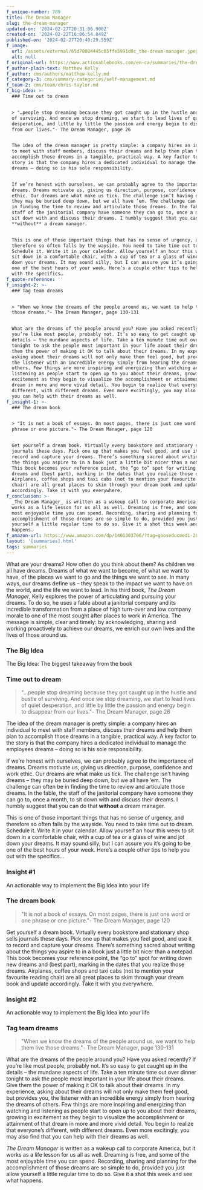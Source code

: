 ```yaml
---
f_unique-number: 789
title: The Dream Manager
slug: the-dream-manager
updated-on: '2024-02-27T20:31:06.900Z'
created-on: '2024-02-22T16:06:54.849Z'
published-on: '2024-02-27T20:40:29.559Z'
f_image:
  url: /assets/external/65d78084445c05ffe5991d0c_the-dream-manager.jpeg
  alt: null
f_original-url: https://www.actionablebooks.com/en-ca/summaries/the-dream-manager/
f_author-plain-text: Matthew Kelly
f_author: cms/authors/matthew-kelly.md
f_category-3: cms/summary-categories/self-management.md
f_team-2: cms/team/chris-taylor.md
f_big-idea: >-
  ### Time out to dream


  > "…people stop dreaming because they got caught up in the hustle and bustle
  of surviving. And once we stop dreaming, we start to lead lives of quiet
  desperation, and little by little the passion and energy begin to disappear
  from our lives."- The Dream Manager, page 26


  The idea of the dream manager is pretty simple: a company hires an individual
  to meet with staff members, discuss their dreams and help them plan to
  accomplish those dreams in a tangible, practical way. A key factor to the
  story is that the company hires a dedicated individual to manage the employees
  dreams – doing so is his sole responsibility.


  If we’re honest with ourselves, we can probably agree to the importance of
  dreams. Dreams motivate us, giving us direction, purpose, confidence and work
  ethic. Our dreams are what make us tick. The challenge isn’t having dreams –
  they may be buried deep down, but we all have ’em. The challenge can often be
  in finding the time to review and articulate those dreams. In the fable, the
  staff of the janitorial company have someone they can go to, once a month, to
  sit down with and discuss their dreams. I humbly suggest that you can do that
  **without** a dream manager.


  This is one of those important things that has no sense of urgency, and
  therefore so often falls by the wayside. You need to take time out to dream.
  Schedule it. Write it in your calendar. Allow yourself an hour this week to
  sit down in a comfortable chair, with a cup of tea or a glass of wine and jot
  down your dreams. It may sound silly, but I can assure you it’s going to be
  one of the best hours of your week. Here’s a couple other tips to help you out
  with the specifics…
f_quote-reference: ''
f_insight-2: >-
  ### Tag team dreams


  > "When we know the dreams of the people around us, we want to help them live
  those dreams."- The Dream Manager, page 130-131


  What are the dreams of the people around you? Have you asked recently? If
  you’re like most people, probably not. It’s so easy to get caught up in the
  details – the mundane aspects of life. Take a ten minute time out over dinner
  tonight to ask the people most important in your life about their dreams. Give
  them the power of making it OK to talk about their dreams. In my experience,
  asking about their dreams will not only make them feel good, but provides you,
  the listener with an incredible energy simply from hearing the dreams of
  others. Few things are more inspiring and energizing than watching and
  listening as people start to open up to you about their dreams, growing in
  excitement as they begin to visualize the accomplishment or attainment of that
  dream in more and more vivid detail. You begin to realize that everyone’s
  different, with different dreams. Even more excitingly, you may also find that
  you can help with their dreams as well.
f_insight-1: >-
  ### The dream book


  > "It is not a book of essays. On most pages, there is just one word or one
  phrase or one picture."- The Dream Manager, page 120


  Get yourself a dream book. Virtually every bookstore and stationary shop sells
  journals these days. Pick one up that makes you feel good, and use it to
  record and capture your dreams. There’s something sacred about writing about
  the things you aspire to in a book just a little bit nicer than a notepad.
  This book becomes your reference point, the “go to” spot for writing down new
  dreams and (best part), marking in the dates that you realize those dreams.
  Airplanes, coffee shops and taxi cabs (not to mention your favourite reading
  chair) are all great places to skim through your dream book and update
  accordingly. Take it with you everywhere.
f_conclusion: >-
  _The Dream Manager_ is written as a wakeup call to corporate America, but it
  works as a life lesson for us all as well. Dreaming is free, and some of the
  most enjoyable time you can spend. Recording, sharing and planning for the
  accomplishment of those dreams are so simple to do, provided you just allow
  yourself a little regular time to do so. Give it a shot this week and see what
  happens.
f_amazon-url: https://www.amazon.com/dp/1401303706/?tag=gooseducmedi-20
layout: '[summaries].html'
tags: summaries
---
```


What are your dreams? How often do you think about them? As children we all have dreams. Dreams of what we want to become, of what we want to have, of the places we want to go and the things we want to see. In many ways, our dreams define us – they speak to the impact we want to have on the world, and the life we want to lead. In his third book, _The Dream Manager_, Kelly explores the power of articulating and pursuing your dreams. To do so, he uses a fable about a janitorial company and its incredible transformation from a place of high turn-over and low company morale to one of the most sought after places to work in America. The message is simple, clear and timely: by acknowledging, sharing and working proactively to achieve our dreams, we enrich our own lives and the lives of those around us.

### The Big Idea

The Big Idea: The biggest takeaway from the book

### Time out to dream

> "…people stop dreaming because they got caught up in the hustle and bustle of surviving. And once we stop dreaming, we start to lead lives of quiet desperation, and little by little the passion and energy begin to disappear from our lives."- The Dream Manager, page 26

The idea of the dream manager is pretty simple: a company hires an individual to meet with staff members, discuss their dreams and help them plan to accomplish those dreams in a tangible, practical way. A key factor to the story is that the company hires a dedicated individual to manage the employees dreams – doing so is his sole responsibility.

If we’re honest with ourselves, we can probably agree to the importance of dreams. Dreams motivate us, giving us direction, purpose, confidence and work ethic. Our dreams are what make us tick. The challenge isn’t having dreams – they may be buried deep down, but we all have ’em. The challenge can often be in finding the time to review and articulate those dreams. In the fable, the staff of the janitorial company have someone they can go to, once a month, to sit down with and discuss their dreams. I humbly suggest that you can do that **without** a dream manager.

This is one of those important things that has no sense of urgency, and therefore so often falls by the wayside. You need to take time out to dream. Schedule it. Write it in your calendar. Allow yourself an hour this week to sit down in a comfortable chair, with a cup of tea or a glass of wine and jot down your dreams. It may sound silly, but I can assure you it’s going to be one of the best hours of your week. Here’s a couple other tips to help you out with the specifics…

### Insight #1

An actionable way to implement the Big Idea into your life

### The dream book

> "It is not a book of essays. On most pages, there is just one word or one phrase or one picture."- The Dream Manager, page 120

Get yourself a dream book. Virtually every bookstore and stationary shop sells journals these days. Pick one up that makes you feel good, and use it to record and capture your dreams. There’s something sacred about writing about the things you aspire to in a book just a little bit nicer than a notepad. This book becomes your reference point, the “go to” spot for writing down new dreams and (best part), marking in the dates that you realize those dreams. Airplanes, coffee shops and taxi cabs (not to mention your favourite reading chair) are all great places to skim through your dream book and update accordingly. Take it with you everywhere.

### Insight #2

An actionable way to implement the Big Idea into your life

### Tag team dreams

> "When we know the dreams of the people around us, we want to help them live those dreams."- The Dream Manager, page 130-131

What are the dreams of the people around you? Have you asked recently? If you’re like most people, probably not. It’s so easy to get caught up in the details – the mundane aspects of life. Take a ten minute time out over dinner tonight to ask the people most important in your life about their dreams. Give them the power of making it OK to talk about their dreams. In my experience, asking about their dreams will not only make them feel good, but provides you, the listener with an incredible energy simply from hearing the dreams of others. Few things are more inspiring and energizing than watching and listening as people start to open up to you about their dreams, growing in excitement as they begin to visualize the accomplishment or attainment of that dream in more and more vivid detail. You begin to realize that everyone’s different, with different dreams. Even more excitingly, you may also find that you can help with their dreams as well.

_The Dream Manager_ is written as a wakeup call to corporate America, but it works as a life lesson for us all as well. Dreaming is free, and some of the most enjoyable time you can spend. Recording, sharing and planning for the accomplishment of those dreams are so simple to do, provided you just allow yourself a little regular time to do so. Give it a shot this week and see what happens.
